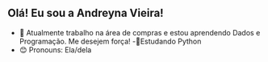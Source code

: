 ## Olá! Eu sou a Andreyna Vieira!

- 👔 Atualmente trabalho na área de compras e estou aprendendo Dados e Programação. Me desejem força!
-🌱Estudando Python
- 😊 Pronouns: Ela/dela
